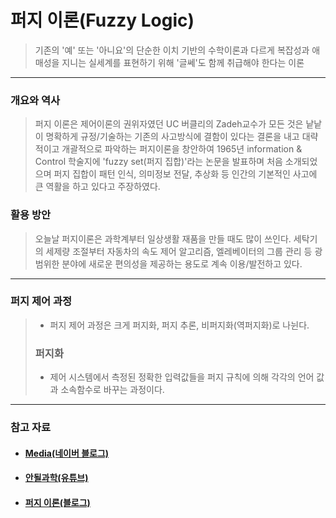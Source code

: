# 퍼지 이론(Fuzzy Logic)
> 기존의 '예' 또는 '아니요'의 단순한 이치 기반의 수학이론과 다르게 복잡성과 애매성을 지니는 실세계를 표현하기 위해 '글쎄'도 함께 취급해야 한다는 이론
***
### 개요와 역사
>  퍼지 이론은 제어이론의 권위자였던 UC 버클리의 Zadeh교수가 모든 것은 낱낱이 명확하게 규정/기술하는 기존의 사고방식에 결함이 있다는 결론을 내고 대략적이고 개괄적으로 파악하는 퍼지이론을 창안하여 1965년 information & Control 학술지에 'fuzzy set(퍼지 집합)'라는 논문을 발표하며 처음 소개되었으며 퍼지 집합이 패턴 인식, 의미정보 전달, 추상화 등 인간의 기본적인 사고에 큰 역활을 하고 있다고 주장하였다.

### 활용 방안
>  오늘날 퍼지이론은 과학계부터 일상생활 재품을 만들 때도 많이 쓰인다. 세탁기의 세제량 조절부터 자동차의 속도 제어 알고리즘, 엘레베이터의 그룹 관리 등 광범위한 분야에 새로운 편의성을 제공하는 용도로 계속 이용/발전하고 있다.
***
### 퍼지 제어 과정
> * 퍼지 제어 과정은 크게 퍼지화, 퍼지 추론, 비퍼지화(역퍼지화)로 나뉜다.
> ### 퍼지화
> * 제어 시스템에서 측정된 정확한 입력값들을 퍼지 규칙에 의해 각각의 언어 값과 소속함수로 바꾸는 과정이다.



***
### 참고 자료
* #### [Media(네이버 블로그)](https://m.blog.naver.com/mage7th/221384922387)
* #### [안될과학(유튜브)](https://www.youtube.com/watch?v=FHLGycMrmLw&t=515s)
* #### [퍼지 이론(블로그)](https://happy8earth.tistory.com/501)
